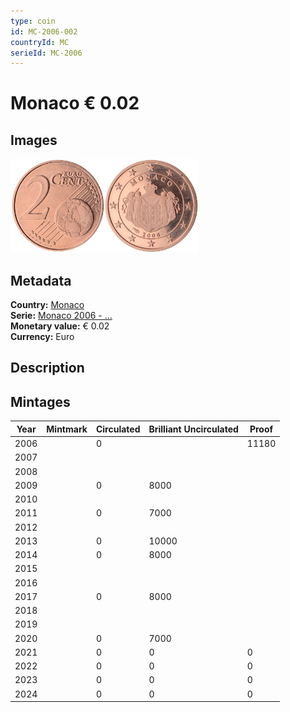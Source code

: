 ```yaml
---
type: coin
id: MC-2006-002
countryId: MC
serieId: MC-2006
---
```


# Monaco € 0.02

## Images

<img src="../../../Images/common-2002-002.webp" height="150" alt="Front image"><img src="Images/monaco-2006-002.webp" height="150" alt="Back image">

## Metadata

**Country:** [Monaco](../index.md)\
**Serie:** [Monaco 2006 - ...](index.md)\
**Monetary value:** € 0.02\
**Currency:** Euro

## Description

## Mintages

| Year | Mintmark | Circulated | Brilliant Uncirculated | Proof |
| ---- | -------- | ---------- | ---------------------- | ----- |
| 2006 |          | 0          |                        | 11180 |
| 2007 |          |            |                        |       |
| 2008 |          |            |                        |       |
| 2009 |          | 0          | 8000                   |       |
| 2010 |          |            |                        |       |
| 2011 |          | 0          | 7000                   |       |
| 2012 |          |            |                        |       |
| 2013 |          | 0          | 10000                  |       |
| 2014 |          | 0          | 8000                   |       |
| 2015 |          |            |                        |       |
| 2016 |          |            |                        |       |
| 2017 |          | 0          | 8000                   |       |
| 2018 |          |            |                        |       |
| 2019 |          |            |                        |       |
| 2020 |          | 0          | 7000                   |       |
| 2021 |          | 0          | 0                      | 0     |
| 2022 |          | 0          | 0                      | 0     |
| 2023 |          | 0          | 0                      | 0     |
| 2024 |          | 0          | 0                      | 0     |
